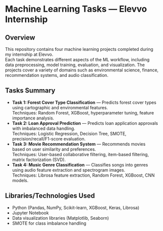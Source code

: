 <!DOCTYPE html>
<html lang="en">
<head>
    <meta charset="UTF-8">
    <meta name="viewport" content="width=device-width, initial-scale=1.0">
</head>
<body>
    <h1>Machine Learning Tasks — Elevvo Internship</h1>
    <h2>Overview</h2>
    <p>
        This repository contains four machine learning projects completed during my internship at Elevvo. <br>
        Each task demonstrates different aspects of the ML workflow, including data preprocessing, model training,
        evaluation, and visualization. The projects cover a variety of domains such as environmental science,
        finance, recommendation systems, and audio classification.
    </p>
    <h2>Tasks Summary</h2>
    <ul>
        <li>
            <strong>Task 1: Forest Cover Type Classification</a></strong> — 
            Predicts forest cover types using cartographic and environmental features.<br>
            Techniques: Random Forest, XGBoost, hyperparameter tuning, feature importance analysis.
        </li>
        <li>
            <strong>Task 2: Loan Approval Prediction</a></strong> — 
            Predicts loan application approvals with imbalanced data handling.<br>
            Techniques: Logistic Regression, Decision Tree, SMOTE, precision/recall/F1-score evaluation.
        </li>
        <li>
            <strong>Task 3: Movie Recommendation System</a></strong> — 
            Recommends movies based on user similarity and preferences.<br>
            Techniques: User-based collaborative filtering, item-based filtering, matrix factorization (SVD).
        </li>
        <li>
            <strong>Task 4: Music Genre Classification</a></strong> — 
            Classifies songs into genres using audio feature extraction and spectrogram images.<br>
            Techniques: Librosa feature extraction, Random Forest, XGBoost, CNN models.
        </li>
    </ul>
    <h2>Libraries/Technologies Used</h2>
    <ul>
        <li>Python (Pandas, NumPy, Scikit-learn, XGBoost, Keras, Librosa)</li>
        <li>Jupyter Notebook</li>
        <li>Data visualization libraries (Matplotlib, Seaborn)</li>
        <li>SMOTE for class imbalance handling</li>
    </ul>
</body>
</html>
